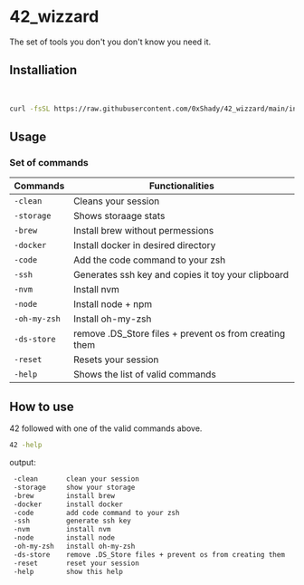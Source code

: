 # 42_wizzard

The set of tools you don't you don't know you need it.
</br>

## Installiation

</br>

```bash
curl -fsSL https://raw.githubusercontent.com/0xShady/42_wizzard/main/installer.sh | zsh && source ~/.zshrc
```

## Usage

### Set of commands

| Commands | Functionalities | 
| --------------- | --------------- 
| ```-clean``` | Cleans your session |
| ```-storage``` | Shows storaage stats |
| ```-brew``` | Install brew without permessions |
| ```-docker``` | Install docker in desired directory |
| ```-code``` | Add the code command to your zsh |
| ```-ssh``` | Generates ssh key and copies it toy your clipboard |
| ```-nvm``` | Install nvm |
| ```-node``` | Install node + npm |
| ```-oh-my-zsh``` | Install oh-my-zsh |
| ```-ds-store``` | remove .DS_Store files + prevent os from creating them |
| ```-reset``` |Resets your session |
| ```-help``` | Shows the list of valid commands |

## How to use

42 followed with one of the valid commands above.

```bash
42 -help
```

output:

```bash 
 -clean       clean your session
 -storage     show your storage
 -brew        install brew
 -docker      install docker
 -code        add code command to your zsh
 -ssh         generate ssh key
 -nvm         install nvm
 -node        install node
 -oh-my-zsh   install oh-my-zsh
 -ds-store    remove .DS_Store files + prevent os from creating them
 -reset       reset your session
 -help        show this help
```

